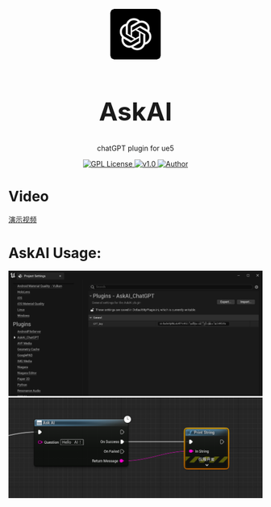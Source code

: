 
<p align="center">
<img src="./AskAI/Resources/Icon128.png" width="100px"></img>
</p>
<h1 align="center" style="font-size:50px;font-weight:bold">AskAI</h1>
<p align="center">chatGPT plugin for ue5</p>
<p align="center">
    <a href="https://github.com/">
        <img src="https://img.shields.io/badge/license-Apach-blue" alt="GPL License" />
    </a>
    <a href="">
        <img src="https://img.shields.io/badge/version-v1.0-green" alt="v1.0">
    </a> 
    <a href="https://github.com/BruceAKABear">
        <img src="https://img.shields.io/badge/author-hotMonk-blueviolet" alt="Author">
    </a>
</p>



# Video

<a href="https://www.acfun.cn/v/ac41014214">演示视频</a>

# AskAI Usage:

<img src="./AskAI/Resources/config.png" width="600px"></img>
<br>
<img src="./AskAI/Resources/use.png" width="600px"></img>

